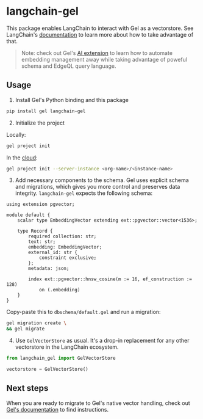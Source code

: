 # langchain-gel

This package enables LangChain to interact with Gel as a vectorstore.
See LangChain's [documentation](https://python.langchain.com/docs/concepts/vectorstores/) to learn more about how to take advantage of that.

> Note: check out Gel's [AI extension](https://docs.geldata.com/reference/ai) to learn how to automate embedding management away while taking advantage of poweful schema and EdgeQL query language.

## Usage 

1. Install Gel's Python binding and this package

```bash
pip install gel langchain-gel
```

2. Initialize the project

Locally:

```bash
gel project init
```

In the [cloud](https://docs.geldata.com/cloud):

```bash
gel project init --server-instance <org-name>/<instance-name>

```

3. Add necessary components to the schema. Gel uses explicit schema and migrations, which gives you more control and preserves data integrity. `langchain-gel` expects the following schema: 

```gel
using extension pgvector;
                                    
module default {
    scalar type EmbeddingVector extending ext::pgvector::vector<1536>;

    type Record {
        required collection: str;
        text: str;
        embedding: EmbeddingVector;
        external_id: str {
            constraint exclusive;
        };
        metadata: json;

        index ext::pgvector::hnsw_cosine(m := 16, ef_construction := 128)
            on (.embedding)
    } 
}
```
Copy-paste this to `dbschema/default.gel` and run a migration:

```bash
gel migration create \
&& gel migrate
```

4. Use `GelVectorStore` as usual. It's a drop-in replacement for any other vectorstore in the LangChain ecosystem.

```python
from langchain_gel import GelVectorStore

vectorstore = GelVectorStore()
```

## Next steps

When you are ready to migrate to Gel's native vector handling, check out [Gel's documentation](docs.geldata.com) to find instructions.
